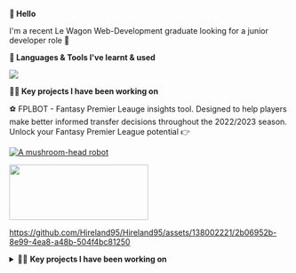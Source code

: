 **👋 Hello**

I'm a recent Le Wagon Web-Development graduate looking for a junior developer role 🚀

**🧰 Languages & Tools I've learnt & used** 

<p align="left">
  <a href="https://skillicons.dev">
    <img src="https://skillicons.dev/icons?i=js,html,css,ruby,rails,figma,heroku,bootstrap,git,github,react" />
  </a>
</p>

 **👨‍💻 Key projects I have been working on**

⚽️ FPLBOT - Fantasy Premier Leauge insights tool. Designed to help players make better informed transfer decisions throughout the 2022/2023 season. 
   Unlock your Fantasy Premier League potential 👉 
   
  [![A mushroom-head robot](/assets/images/codey.jpg 'Codey the Codecademy mascot')](https://codecademy.com)

<img src="https://github.com/Hireland95/Hireland95/assets/138002221/23dd1546-c461-43c4-8f9e-f84b0363150e" width="250" height="100">

 https://github.com/Hireland95/Hireland95/assets/138002221/2b06952b-8e99-4ea8-a48b-504f4bc81250



</details>

<details>
<summary> 👨‍💻 <strong>Key projects I have been working on</strong>  </summary>
<br>
  ⚽️ FPLBOT - Fantasy Premier Leauge insights tool. Designed to help players make better informed transfer decision throughout the 2022/2023 season.
 

</details>
